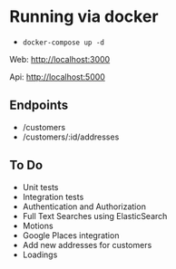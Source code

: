 # Running via docker

- `docker-compose up -d`

Web: [http://localhost:3000](http://localhost:3000)

Api: [http://localhost:5000](http://localhost:5000)

## Endpoints

- /customers
- /customers/:id/addresses

## To Do

- Unit tests
- Integration tests
- Authentication and Authorization
- Full Text Searches using ElasticSearch
- Motions
- Google Places integration
- Add new addresses for customers
- Loadings
